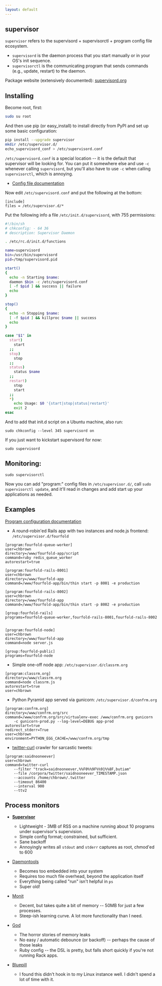 ```yaml
---
layout: default
---
```

## supervisor

`supervisor` refers to the supervisord + supervisorctl + program config file ecosystem.

* `supervisord` is the daemon process that you start manually or in your OS's init sequence.
* `supervisorctl` is the communicating program that sends commands (e.g., update, restart) to the daemon.

Package website (extensively documented): [supervisord.org](http://supervisord.org/)

## Installing

Become root, first:

```bash
sudo su root
```

And then use pip (or easy_install) to install directly from PyPI and set up some basic configuration:

```bash
pip install --upgrade supervisor
mkdir /etc/supervisor.d/
echo_supervisord_conf > /etc/supervisord.conf
```

`/etc/supervisord.conf` is a special location -- it is the default that supervisor will be looking for.
You can put it somewhere else and use `-c` whenever calling `supervisord`, but you'll also have to use `-c`
when calling `supervisorctl`, which is annoying.

* [Config file documentation](http://supervisord.org/configuration.html)

Now edit `/etc/supervisord.conf` and put the following at the bottom:

```
[include]
files = /etc/supervisor.d/*
```

Put the following info a file `/etc/init.d/supervisord`, with 755 permissions:

```bash
#!/bin/sh
# chkconfig: - 64 36
# description: Supervisor Daemon

. /etc/rc.d/init.d/functions

name=supervisord
bin=/usr/bin/supervisord
pid=/tmp/supervisord.pid

start()
{
  echo -n Starting $name:
  daemon $bin -c /etc/supervisord.conf
  [ -f $pid ] && success || failure
  echo
}

stop()
{
  echo -n Stopping $name:
  [ -f $pid ] && killproc $name || success
  echo
}

case "$1" in
  start)
    start
  ;;
  stop)
    stop
  ;;
  status)
    status $name
  ;;
  restart)
    stop
    start
  ;;
  *)
    echo Usage: $0 '{start|stop|status|restart}'
    exit 2
esac
```

And to add that init.d script on a Ubuntu machine, also run:

    sudo chkconfig --level 345 supervisord on

If you just want to kickstart supervisord for now:

    sudo supervisord

## Monitoring:

    sudo supervisorctl

Now you can add "program:" config files in `/etc/supervisor.d/`, call `sudo supervisorctl update`,
and it'll read in changes and add start up your applications as needed.

## Examples

[Program configuration documentation](http://supervisord.org/configuration.html#program-x-section-settings)

* A round-robin'ed Rails app with two instances and node.js frontend: `/etc/supervisor.d/fourfold`

```
[program:fourfold-queue-worker]
user=chbrown
directory=/www/fourfold-app/script
command=ruby redis_queue_worker
autorestart=true

[program:fourfold-rails-8001]
user=chbrown
directory=/www/fourfold-app
command=/www/fourfold-app/bin/thin start -p 8001 -e production

[program:fourfold-rails-8002]
user=chbrown
directory=/www/fourfold-app
command=/www/fourfold-app/bin/thin start -p 8002 -e production

[group:fourfold-rails]
programs=fourfold-queue-worker,fourfold-rails-8001,fourfold-rails-8002


[program:fourfold-node]
user=chbrown
directory=/www/fourfold-app
command=node server.js

[group:fourfold-public]
programs=fourfold-node

```

* Simple one-off node app: `/etc/supervisor.d/classrm.org`

```
[program:classrm.org]
directory=/www/classrm.org
command=node classrm.js
autorestart=true
user=chbrown
```

* Python Pyramid app served via gunicorn: `/etc/supervisor.d/confrm.org`

```
[program:confrm.org]
directory=/www/confrm.org/src
command=/www/confrm.org/src/virtualenv-exec /www/confrm.org gunicorn
    -c gunicorn-prod.py --log-level=DEBUG app-prod
autorestart=true
redirect_stderr=True
user=chbrown
environment=PYTHON_EGG_CACHE=/www/confrm.org/tmp
```

* [twitter-curl](https://github.com/chbrown/twilight) crawler for sarcastic tweets:

```
[program:saidnooneever]
user=chbrown
command=twitter-curl
    --filter "track=saidnooneever,%%F0%%9F%%91%%8F,butiam"
    --file /corpora/twitter/saidnooneever_TIMESTAMP.json
    --accounts /home/chbrown/.twitter
    --timeout 86400
    --interval 900
    --ttv2
```

## Process monitors

* [**Supervisor**](http://supervisord.org/)
    - Lightweight - 3MB of RSS on a machine running about 10 programs under supervisor's supervision.
    - Simple config format; constrained, but sufficient.
    - Sane backoff
    - Annoyingly writes all `stdout` and `stderr` captures as root, chmod'ed to 600

* [Daemontools](http://cr.yp.to/daemontools.html)
    - Becomes too embedded into your system
    - Requires too much file overhead, beyond the application itself
    - Everything being called "run" isn't helpful in `ps`
    - Super old!

* [Monit](http://mmonit.com/monit/)
    - Decent, but takes quite a bit of memory -- 50MB for just a few processes.
    - Steep-ish learning curve. A lot more functionality than I need.

* [God](http://godrb.com/)
    - The horror stories of memory leaks
    - No easy / automatic debounce (or backoff) -- perhaps the cause of those leaks
    - Ruby config -- the DSL is pretty, but falls short quickly if you're not running Rack apps.

* [Bluepill](https://github.com/arya/bluepill)
    - I found this didn't hook in to my Linux instance well. I didn't spend a lot of time with it.

